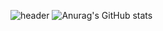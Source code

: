![header](https://capsule-render.vercel.app/api?type=waving&color=a16a18&height=300&section=header&text=pip-izony&fontSize=90)
![Anurag's GitHub stats](https://github-readme-stats.vercel.app/api?username=pip-izony&show_icons=true&theme=great-gatsby)

<!--
**pip-izony/pip-izony** is a ✨ _special_ ✨ repository because its `README.md` (this file) appears on your GitHub profile.

Here are some ideas to get you started:

- 🔭 I’m currently working on ...
- 🌱 I’m currently learning ...
- 👯 I’m looking to collaborate on ...
- 🤔 I’m looking for help with ...
- 💬 Ask me about ...
- 📫 How to reach me: ...
- 😄 Pronouns: ...
- ⚡ Fun fact: ...
-->
